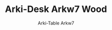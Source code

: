 ---
designer: Pedrali R&D
description: "The%20Arki-Desk%u2019s%20clean%2C%20linear%20design%20makes%20it%20particularly%20versatile%20and%20suitable%20for%20flexible%20and%20functional%20modern%20corporate%20and%20home%20offices.%20Table%20with%20solid%20oak%20trestle%20legs%2C%20solid%20laminate%20top%20and%20reinforced%20steel%20bar."
image_primary: img/ARKW7_01_zoom.jpg
image_secondary: img/ARKW7_03_zoom.jpg
manufacturer: Pedrali
href: https://www.pedrali.it/en/products/catalog/ARKI-DESK-ARKW7-wood-00001/
subtitle: Arki-Table Arkw7
title: Arki-Desk Arkw7 Wood
image_thumb: img/ARKW7_cover.jpg
tags: 
  - pedrali
  - tables
category: tables
slug: /manufacturers/pedrali/tables/pedrali-r-d-arki-desk-arkw-7-wood
---